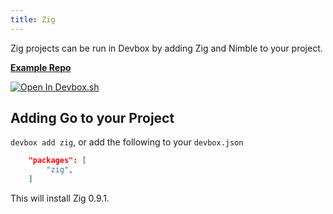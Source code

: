```yaml
---
title: Zig
---
```


Zig projects can be run in Devbox by adding Zig and Nimble to your project.

[**Example Repo**](https://github.com/jetpack-io/devbox/tree/main/examples/development/zig/zig-hello-world)

[![Open In Devbox.sh](https://jetpack.io/img/devbox/open-in-devbox.svg)](https://devbox.sh/github.com/jetpack-io/devbox?folder=examples/development/development/zig/zig-hello-world)

## Adding Go to your Project

`devbox add zig`, or add the following to your `devbox.json`

```json
    "packages": [
        "zig",
    ]
```

This will install Zig 0.9.1. 